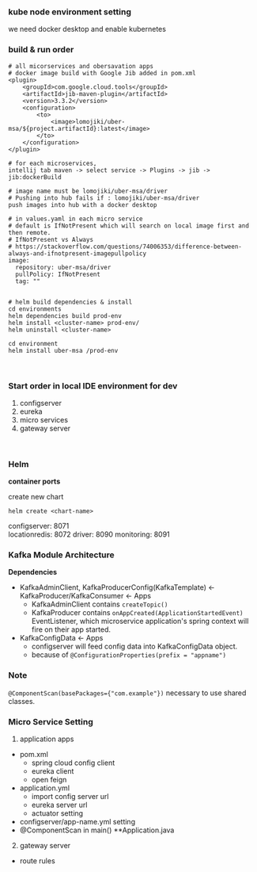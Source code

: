 
### kube node environment setting
we need docker desktop and enable kubernetes

### build & run order
```shell
# all micorservices and obersavation apps
# docker image build with Google Jib added in pom.xml
<plugin>
    <groupId>com.google.cloud.tools</groupId>
    <artifactId>jib-maven-plugin</artifactId>
    <version>3.3.2</version>
    <configuration>
        <to>
            <image>lomojiki/uber-msa/${project.artifactId}:latest</image>
        </to>
    </configuration>
</plugin>

# for each microservices,
intellij tab maven -> select service -> Plugins -> jib -> jib:dockerBuild

# image name must be lomojiki/uber-msa/driver
# Pushing into hub fails if : lomojiki/uber-msa/driver
push images into hub with a docker desktop

# in values.yaml in each micro service
# default is IfNotPresent which will search on local image first and then remote.
# IfNotPresent vs Always
# https://stackoverflow.com/questions/74006353/difference-between-always-and-ifnotpresent-imagepullpolicy
image:
  repository: uber-msa/driver
  pullPolicy: IfNotPresent
  tag: ""
  
  
# helm build dependencies & install
cd environments
helm dependencies build prod-env
helm install <cluster-name> prod-env/ 
helm uninstall <cluster-name>

cd environment
helm install uber-msa /prod-env
```
<br/>

### Start order in local IDE environment for dev
1. configserver
2. eureka
3. micro services
4. gateway server
<br/>

### Helm

<b> container ports </b>   

create new chart
```shell
helm create <chart-name>
```

configserver: 8071   
locationredis: 8072
driver: 8090
monitoring: 8091




### Kafka Module Architecture
<b>Dependencies</b>    
- KafkaAdminClient, KafkaProducerConfig(KafkaTemplate) <- KafkaProducer/KafkaConsumer <- Apps   
  - KafkaAdminClient contains `createTopic()`
  - KafkaProducer contains `onAppCreated(ApplicationStartedEvent)` EventListener, which microservice application's spring context will fire on their app started.
- KafkaConfigData <- Apps
  - configserver will feed config data into KafkaConfigData object.
  - because of `@ConfigurationProperties(prefix = "appname")`


### Note
`@ComponentScan(basePackages={"com.example"})` necessary to use shared classes.





### Micro Service Setting
1. application apps
- pom.xml   
  - spring cloud config client
  - eureka client
  - open feign
- application.yml
  - import config server url
  - eureka server url
  - actuator setting
- configserver/app-name.yml setting
- @ComponentScan in main() **Application.java

2. gateway server
- route rules



